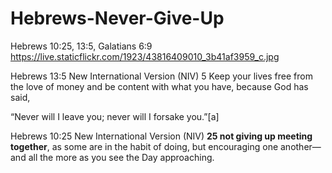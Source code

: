 # Hebrews-Never-Give-Up
Hebrews 10:25, 13:5, Galatians 6:9 https://live.staticflickr.com/1923/43816409010_3b41af3959_c.jpg

Hebrews 13:5 New International Version (NIV)
5 Keep your lives free from the love of money and be content with what you have, because God has said,

“Never will I leave you;
    never will I forsake you.”[a]
    
    
 Hebrews 10:25 New International Version (NIV)
**25 not giving up meeting together**, as some are in the habit of doing, but encouraging one another—and all the more as you see the Day approaching.

